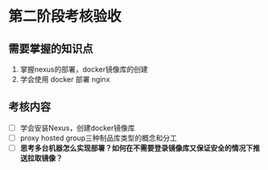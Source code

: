 # 第二阶段考核验收



<a name="A42Y5"></a>
## 需要掌握的知识点


1. 掌握nexus的部署，docker镜像库的创建
1. 学会使用 docker 部署 nginx



<a name="pjxiS"></a>
## 考核内容


- [ ]  学会安装Nexus，创建docker镜像库
- [ ]  proxy hosted group三种制品库类型的概念和分工
- [ ]  **思考多台机器怎么实现部署？如何在不需要登录镜像库又保证安全的情况下推送拉取镜像？**

